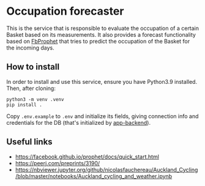 # Occupation forecaster

This is the service that is responsible to evaluate the occupation of a certain Basket based on its measurements.
It also provides a forecast functionality based on [FbProphet](https://facebook.github.io/prophet/) that tries to predict
the occupation of the Basket for the incoming days.

## How to install

In order to install and use this service, ensure you have Python3.9 installed. Then, after cloning:

```
python3 -m venv .venv
pip install .
```

Copy `.env.example` to `.env` and initialize its fields, giving connection info and credentials for the DB (that's initialized by [app-backend](https://github.com/smarter-play/app-backend/)).

## Useful links

- https://facebook.github.io/prophet/docs/quick_start.html
- https://peerj.com/preprints/3190/
- https://nbviewer.jupyter.org/github/nicolasfauchereau/Auckland_Cycling/blob/master/notebooks/Auckland_cycling_and_weather.ipynb

